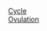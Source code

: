 
<td><a href="{{ site.baseurl }}/cycle">Cycle</a></td>
<br>
<td><a href="{{ site.baseurl }}/ovulation">Ovulation</a></td>